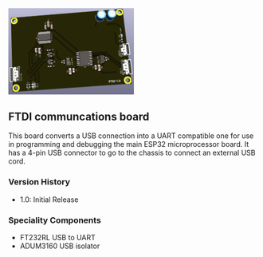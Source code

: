<img src="screenshot.png" width="50%">

## FTDI communcations board

This board converts a USB connection into a UART compatible one for use in programming and debugging the main ESP32 microprocessor board.  It has a 4-pin USB
connector to go to the chassis to connect an external USB cord.

### Version History

- 1.0: Initial Release

### Speciality Components

* FT232RL USB to UART
* ADUM3160 USB isolator

